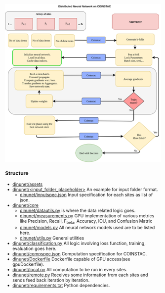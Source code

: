 ![DINUNET](assets/dinunet.png)

### Structure
* [dinunet/assets](https://github.com/trendscenter/dinunet/tree/master/assets)
* [dinunet/<input_folder_placeholder>](https://github.com/trendscenter/dinunet/tree/master/test) An example for input folder format.
    * [dinunet/inputspec.json](https://github.com/trendscenter/dinunet/blob/master/test/inputspec.json) Input specification for each sites as list of json.
* [dinunet/core](https://github.com/trendscenter/dinunet/tree/master/core)
    * [dinunet/datautils.py](https://github.com/trendscenter/dinunet/blob/master/core/data_parser.py) is where the data related logic goes.
    * [dinunet/measurements.py](https://github.com/trendscenter/dinunet/blob/master/core/measurements.py) GPU implementation of various metrics like Precision, Recall, F<sub>beta</sub>, Accuracy, IOU, and Confusion Matrix
    * [dinunet/models.py](https://github.com/trendscenter/dinunet/blob/master/core/models.py) All neural network models used are to be listed here.
    * [dinunet/utils.py](https://github.com/trendscenter/dinunet/blob/master/core/utils.py) General utilities
* [dinunet/classification.py](https://github.com/trendscenter/dinunet/blob/master/classification.py) All logic involving loss function, training, evaluation goes here.
* [dinunet/compspec.json](https://github.com/trendscenter/dinunet/blob/master/compspec.json) Computation specification for COINSTAC.
* [dinunet/Dockerfile](https://github.com/trendscenter/dinunet/blob/master/Dockerfile) Dockerfile capable of GPU access(see gpuDockerfile).
* [dinunet/local.py](https://github.com/trendscenter/dinunet/blob/master/local.py) All computation to be run in every sites.
* [dinunet/remote.py](https://github.com/trendscenter/dinunet/blob/remote.py) Receives some information from each sites and sends feed back iteration by iteration.
* [dinunet/requirements.txt](https://github.com/trendscenter/dinunet/blob/master/requirements.txt) Python dependencies.